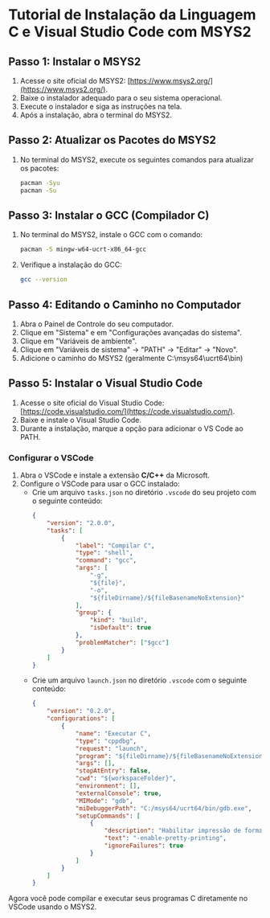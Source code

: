 # Tutorial de Instalação da Linguagem C e Visual Studio Code com MSYS2

## Passo 1: Instalar o MSYS2
1. Acesse o site oficial do MSYS2: [https://www.msys2.org/](https://www.msys2.org/).
2. Baixe o instalador adequado para o seu sistema operacional.
3. Execute o instalador e siga as instruções na tela.
4. Após a instalação, abra o terminal do MSYS2.

## Passo 2: Atualizar os Pacotes do MSYS2
1. No terminal do MSYS2, execute os seguintes comandos para atualizar os pacotes:
    ```bash
    pacman -Syu
    pacman -Su
    ```

## Passo 3: Instalar o GCC (Compilador C)
1. No terminal do MSYS2, instale o GCC com o comando:
    ```bash
    pacman -S mingw-w64-ucrt-x86_64-gcc
    ```
2. Verifique a instalação do GCC:
    ```bash
    gcc --version
    ```

## Passo 4: Editando o Caminho no Computador
1. Abra o Painel de Controle do seu computador.
2. Clique em "Sistema" e em "Configurações avançadas do sistema".
3. Clique em "Variáveis de ambiente".
4. Clique em "Variáveis de sistema" -> "PATH" -> "Editar" -> "Novo".
5. Adicione o caminho do MSYS2 (geralmente C:\msys64\ucrt64\bin)


## Passo 5: Instalar o Visual Studio Code
1. Acesse o site oficial do Visual Studio Code: [https://code.visualstudio.com/](https://code.visualstudio.com/).
2. Baixe e instale o Visual Studio Code.
3. Durante a instalação, marque a opção para adicionar o VS Code ao PATH.

### Configurar o VSCode
1. Abra o VSCode e instale a extensão **C/C++** da Microsoft.
2. Configure o VSCode para usar o GCC instalado:
    - Crie um arquivo `tasks.json` no diretório `.vscode` do seu projeto com o seguinte conteúdo:
        ```json
        {
            "version": "2.0.0",
            "tasks": [
                {
                    "label": "Compilar C",
                    "type": "shell",
                    "command": "gcc",
                    "args": [
                        "-g",
                        "${file}",
                        "-o",
                        "${fileDirname}/${fileBasenameNoExtension}"
                    ],
                    "group": {
                        "kind": "build",
                        "isDefault": true
                    },
                    "problemMatcher": ["$gcc"]
                }
            ]
        }
        ```
    - Crie um arquivo `launch.json` no diretório `.vscode` com o seguinte conteúdo:
        ```json
        {
            "version": "0.2.0",
            "configurations": [
                {
                    "name": "Executar C",
                    "type": "cppdbg",
                    "request": "launch",
                    "program": "${fileDirname}/${fileBasenameNoExtension}",
                    "args": [],
                    "stopAtEntry": false,
                    "cwd": "${workspaceFolder}",
                    "environment": [],
                    "externalConsole": true,
                    "MIMode": "gdb",
                    "miDebuggerPath": "C:/msys64/ucrt64/bin/gdb.exe",
                    "setupCommands": [
                        {
                            "description": "Habilitar impressão de formato para gdb",
                            "text": "-enable-pretty-printing",
                            "ignoreFailures": true
                        }
                    ]
                }
            ]
        }
        ```

Agora você pode compilar e executar seus programas C diretamente no VSCode usando o MSYS2.
##